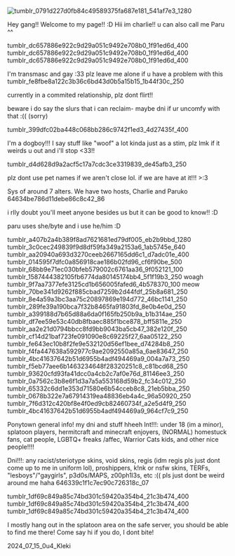 
![tumblr_0791d227d0fb84c49589375fa687e181_541af7e3_1280](https://github.com/user-attachments/assets/32b8af61-fc3e-4ca2-aeff-182286d66492)

Hey gang!! Welcome to my page!! :D
Hii im charlie!! u can also call me Paru ^^

tumblr_dc657886e922c9d29a051c9492e708b0_1f91ed6d_400 tumblr_dc657886e922c9d29a051c9492e708b0_1f91ed6d_400 tumblr_dc657886e922c9d29a051c9492e708b0_1f91ed6d_400

I'm transmasc and gay :33 plz leave me alone if u have a problem with this tumblr_fe8fbe8a122c3b36c6bd43d0b5a15b15_1b44f30c_250

currently in a commited relationship, plz dont flirt!!

beware i do say the slurs that i can reclaim- maybe dni if ur uncomfy with that :(( (sorry)

tumblr_399dfc02ba448c068bb286c9742f1ed3_4d27435f_400

I'm a dogboy!!! I say stuff like "woof" a lot kinda just as a stim, plz lmk if it weirds u out and i'll stop <33!!

tumblr_d4d628d9a2acf5c17a7cdc3ce3319839_de45afb3_250

plz dont use pet names if we aren't close lol. if we are have at it!!! >:3

Sys of around 7 alters. We have two hosts, Charlie and Paruko 64634be786d11debe86c8c42_86

i rlly doubt you'll meet anyone besides us but it can be good to know!! :D

paru uses she/byte and i use he/him :D

tumblr_a407b2a4b389f8ad7621681ed79df005_eb2b9bbd_1280 tumblr_3c0cec249839f9d8df59fa349a2153a6_1ab5745e_640 tumblr_aa20940a693d3270ceeb2667165dd6c1_d7adc01e_400 tumblr_014595f7dfc0a856918cae186b02fd96_cf6f90be_500 tumblr_68bb9e71ec030bfeb579002c6761aa36_9f052121_100 tumblr_1587444382105fb6774da80145174bb4_5f1f19b3_250 woagh tumblr_9f7aa7377efe3125cd1b656005fafed6_4b578370_100 meow tumblr_70be341d9262f885cbad7259b2d44fdf_25b8a681_250 tumblr_8e4a59a3bc3aa75c20897869e194d772_46bc1141_250 tumblr_289fe39a190bca7f32b8465fa91803fd_8e0b4e0d_250 tumblr_a399188d7b65d88a6da0f165fb250b9a_b1b314ae_250 tumblr_df7ee59e53c40db8fbaec885f1bce878_bff5811e_250 tumblr_aa2e21d0794bbcc8fd9bb9043ba5cb47_382e120f_250 tumblr_cf14d21baf723fe091090e8c69225f27_6aa05122_250 tumblr_fe643ec10b8f2fe9e532120d56ef1bee_d74284b8_250 tumblr_f4fa447638a592977c9ae2092550a85a_6ae83647_250 tumblr_4bc41637642b51d6955b4adf494469a9_004a7a73_250 tumblr_f5eb77aee6b1463234648f28320251c8_c81bcd68_250 tumblr_93620cfd93fa41dcc0a4cb2c7af0e76d_81146ee3_250 tumblr_0a7562c3b8e6f1d3a7a5a553168d59b2_fc34c012_250 tumblr_65332c6dd1e353d71580e6b54cceb8c8_21eb5bba_250 tumblr_0678b322e7a67914319ea48836eb4a4c_96a50920_250 tumblr_7f6d312c420bf8e4f0ed9cb82460734f_a2e5d4f9_250 tumblr_4bc41637642b51d6955b4adf494469a9_964cf7c9_250

Ponytown general info!
my dni and stuff hheeh
Int!!!: under 18 (im a minor), splatoon players, hermitcraft and minecraft enjoyers, (NORMAL) homestuck fans, cat people, LGBTQ+ freaks /affec, Warrior Cats kids, and other nice people!!!!

Dni!!!: any racist/steriotype skins, void skins, regis (idm regis pls just dont come up to me in uniform lol), proshippers, k!nk or nsfw skins, TERFs, "lesboys"/"gaygirls", p3d0s/MAPS, z00ph1l3s, etc :(( pls just dont be weird around me haha 646339c1f1c7ec90c726318c_07

tumblr_1df69c849a85c74bd301c59420a354b4_21c3b474_400 tumblr_1df69c849a85c74bd301c59420a354b4_21c3b474_400 tumblr_1df69c849a85c74bd301c59420a354b4_21c3b474_400

I mostly hang out in the splatoon area on the safe server, you should be able to find me there! Come say hi if you do, I dont bite!

2024_07_15_0u4_Kleki

